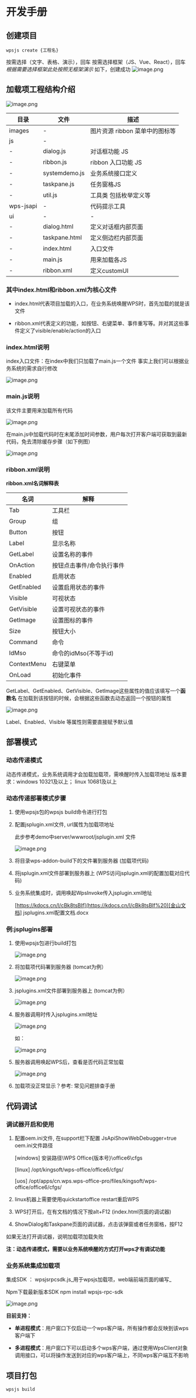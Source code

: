 # 开发手册

## 创建项目

```
wpsjs create {工程名}
```

按需选择（文字、表格、演示），回车
按需选择框架（JS、Vue、React），回车  _根据需要选择框架此处按照无框架演示_
如下，创建成功
![image.png](https://raw.githubusercontent.com/shuiyuewusong/Image-storage/main/image/image-2024-05-28-09-46-29-906.png)

## 加载项工程结构介绍

![image.png](https://raw.githubusercontent.com/shuiyuewusong/Image-storage/main/image/image-2024-05-28-09-49-43-656.png)

| 目录        | 文件            | 描述                  |
|-----------|---------------|---------------------|
| images    | -             | 图片资源 ribbon 菜单中的图标等 |
| js        | -             |                     |
| -         | dialog.js     | 对话框功能 JS            |
| -         | ribbon.js     | ribbon 入口功能 JS      |
| -         | systemdemo.js | 业务系统接口定义            |
| -         | taskpane.js   | 任务窗格JS              |
| -         | util.js       | 工具类 包括枚举定义等         |
| wps-jsapi | -             | 代码提示工具              |
| ui        | -             | -                   |
| -         | dialog.html   | 定义对话框内部页面           |
| -         | taskpane.html | 定义侧边栏内部页面           |
| -         | index.html    | 入口文件                |
| -         | main.js       | 用来加载各JS             |
| -         | ribbon.xml    | 定义customUI          |

### 其中index.html和ribbon.xml为核心文件

- index.html代表项目加载的入口，在业务系统唤醒WPS时，首先加载的就是该文件

- ribbon.xml代表定义的功能，如按钮、右键菜单、事件重写等。并对其这些事件定义了visible/enable/action的入口

### index.html说明

index入口文件：在index中我们只加载了main.js一个文件
事实上我们可以根据业务系统的需求自行修改

![image.png](https://raw.githubusercontent.com/shuiyuewusong/Image-storage/main/image/image-2024-05-28-09-50-53-810.png)

### main.js说明

该文件主要用来加载所有代码

![image.png](https://raw.githubusercontent.com/shuiyuewusong/Image-storage/main/image/image-2024-05-28-09-51-25-259.png)

在main.js中加载代码时在末尾添加时间参数，用户每次打开客户端可获取到最新代码，免去清除缓存步骤（如下例图）

![image.png](https://raw.githubusercontent.com/shuiyuewusong/Image-storage/main/image/image-2024-05-28-10-00-36-755.png)

### ribbon.xml说明

**ribbon.xml名词解释表**

| 名词          | 解释              |
|-------------|-----------------|
| Tab         | 工具栏             |
| Group       | 组               |
| Button      | 按钮              |
| Label       | 显示名称            |
| GetLabel    | 设置名称的事件         |
| OnAction    | 按钮点击事件/命令执行事件   |
| Enabled     | 启用状态            |
| GetEnabled  | 设置启用状态的事件       |
| Visible     | 可视状态            |
| GetVisible  | 设置可视状态的事件       |
| GetImage    | 设置图标的事件         |
| Size        | 按钮大小            |
| Command     | 命令              |
| IdMso       | 命令的idMso(不等于id) |
| ContextMenu | 右键菜单            |
| OnLoad      | 初始化事件           |

GetLabel、GetEnabled、GetVisible、GetImage这些属性的值应该填写一个**函数名**
在加载到该按钮的时候，会根据这些函数去动态返回一个按钮的属性

![image.png](https://raw.githubusercontent.com/shuiyuewusong/Image-storage/main/image/image-2024-05-28-10-17-48-071.png)

Label、Enabled、Visible 等属性则需要直接赋予默认值

## 部署模式

### 动态传递模式

动态传递模式，业务系统调用才会加载加载项，需唤醒时传入加载项地址
版本要求：windows 10321及以上； linux 10681及以上

### 动态传递部署模式步骤

1. 使用wpsjs包的wpsjs build命令进行打包

2. 配置jsplugin.xml文件, url属性为加载项地址

   此步参考demo中server/wwwroot/jsplugin.xml 文件

   ![image.png](https://raw.githubusercontent.com/shuiyuewusong/Image-storage/main/image/image-2024-05-28-10-24-07-717.png)

3. 将目录wps-addon-build下的文件署到服务器 (加载项代码)

4. 将jsplugin.xml文件部署到服务器上 (WPS访问jsplugin.xml的配置加载对应代码)

5. 业务系统集成时，调用唤起WpsInvoke传入jsplugin.xml地址

   [https://kdocs.cn/l/cBk8tsBIf](https://kdocs.cn/l/cBk8tsBIf%20)[金山文档] jsplugins.xml配置文档.docx

### **例:jsplugins**部署

1. 使用wpsjs包进行build打包

   ![image.png](https://raw.githubusercontent.com/shuiyuewusong/Image-storage/main/image/image-2024-05-28-10-24-41-362.png)
2. 将加载项代码署到服务器 (tomcat为例）

   ![image.png](https://raw.githubusercontent.com/shuiyuewusong/Image-storage/main/image/image-2024-05-28-10-24-58-986.png)

3. jsplugins.xml文件部署到服务器上 (tomcat为例）

   ![image.png](https://raw.githubusercontent.com/shuiyuewusong/Image-storage/main/image/image-2024-05-28-10-25-03-099.png)

4. 服务器调用时传入jsplugins.xml地址

   ![image.png](https://raw.githubusercontent.com/shuiyuewusong/Image-storage/main/image/image-2024-05-28-10-25-12-756.png)

   如：

   ![image.png](https://raw.githubusercontent.com/shuiyuewusong/Image-storage/main/image/image-2024-05-28-10-25-20-750.png)

5. 服务器调用唤起WPS后，查看是否代码正常加载

   ![image.png](https://raw.githubusercontent.com/shuiyuewusong/Image-storage/main/image/image-2024-05-28-10-25-34-878.png)

6. 加载项没正常显示？参考: 常见问题排查手册

## 代码调试

### **调试器开启和使用**

1. 配置oem.ini文件, 在support栏下配置 JsApiShowWebDebugger=true
   oem.ini文件路径

   [windows] 安装路径\WPS Office\{版本号}\office6\cfgs

   [linux] /opt/kingsoft/wps-office/office6/cfgs/

   [uos] /opt/apps/cn.wps.wps-office-pro/files/kingsoft/wps-office/office6/cfgs/

2. linux机器上需要使用quickstartoffice restart重启WPS

3. WPS打开后，在有文档的情况下按alt+F12 (index.html页面的调试器)

4. ShowDialog和Taskpane页面的调试器，点击该弹窗或者任务窗格，按F12

如果无法打开调试器，说明加载项加载失败

**注：动态传递模式，需要以业务系统唤醒的方式打开wps才有调试功能**

### **业务系统集成加载项**

集成SDK ： wpsjsrpcsdk.js_用于wpsjs加载项，web端前端页面的编写_

Npm下载最新版本SDK npm install wpsjs-rpc-sdk

![image.png](https://raw.githubusercontent.com/shuiyuewusong/Image-storage/main/image/image-2024-05-28-10-29-18-028.png)

**目前支持：**

- **单进程模式**：用户窗口下仅启动一个wps客户端，所有操作都会反映到该wps客户端下

- **多进程模式**：用户窗口下可以启动多个wps客户端，通过使用WpsClient对象调用接口，可以将操作发送到对应的wps客户端上，不同wps客户端互不影响

## 项目打包

```
wpsjs build
```
